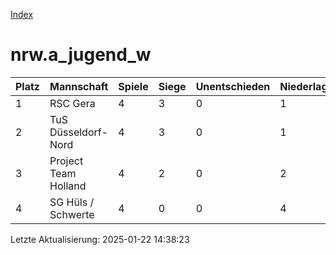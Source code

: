 [Index](./README.md)

# nrw.a_jugend_w

| Platz |  Mannschaft |  Spiele |  Siege |  Unentschieden |  Niederlagen |  Tore |  Differenz |  Punkte | 
| --- |  --- |  --- |  --- |  --- |  --- |  --- |  --- |  --- |  
|  1 |   RSC Gera |   4 |   3 |   0 |   1 |   29:10 |   19 |   9 |  
|  2 |   TuS Düsseldorf-Nord |   4 |   3 |   0 |   1 |   23:7 |   16 |   9 |  
|  3 |   Project Team Holland |   4 |   2 |   0 |   2 |   15:32 |   -17 |   6 |  
|  4 |   SG Hüls / Schwerte |   4 |   0 |   0 |   4 |   5:23 |   -18 |   0 |  


Letzte Aktualisierung: 2025-01-22 14:38:23